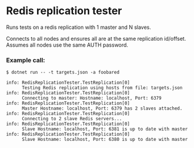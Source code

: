 # Redis replication tester

Runs tests on a redis replication with 1 master and N slaves.

Connects to all nodes and ensures all are at the same replication id/offset.
Assumes all nodes use the same AUTH password.

### Example call:
```{r, engine='bash', sample}
$ dotnet run -- -t targets.json -a foobared

info: RedisReplicationTester.TestReplication[0]
      Testing Redis replication using hosts from file: targets.json
info: RedisReplicationTester.TestReplication[0]
      Connecting to master: Hostname: localhost, Port: 6379
info: RedisReplicationTester.TestReplication[0]
      Master Hostname: localhost, Port: 6379 has 2 slaves attached.
info: RedisReplicationTester.TestReplication[0]
      Connecting to 2 slave Redis servers...
info: RedisReplicationTester.TestReplication[0]
      Slave Hostname: localhost, Port: 6381 is up to date with master
info: RedisReplicationTester.TestReplication[0]
      Slave Hostname: localhost, Port: 6380 is up to date with master
```
